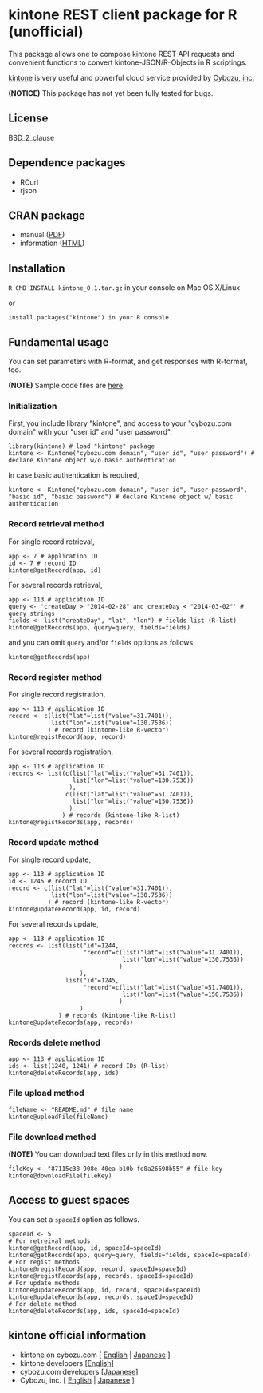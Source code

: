 # kintone REST client package for R (unofficial)

This package allows one to compose kintone REST API requests and convenient functions to convert kintone-JSON/R-Objects in R scriptings.

[kintone](https://kintone.cybozu.com/us/ "English page") is very useful and powerful cloud service provided by [Cybozu, inc.](https://kintone.cybozu.com/us/company.html "Cybozu, inc.")

**(NOTICE)** This package has not yet been fully tested for bugs.  

## License

BSD_2_clause

## Dependence packages
* RCurl
* rjson

## CRAN package
* manual ([PDF](http://cran.r-project.org/web/packages/kintone/kintone.pdf))
* information ([HTML](http://cran.r-project.org/web/packages/kintone/index.html))

## Installation

`R CMD INSTALL kintone_0.1.tar.gz` in your console on Mac OS X/Linux

or

`install.packages("kintone") in your R console`

## Fundamental usage

You can set parameters with R-format, and get responses with R-format, too.

**(NOTE)** Sample code files are [here](https://github.com/yamaryu0508/r-kintone/tree/master/examples "sample code").

### Initialization

First, you include library "kintone", and access to your "cybozu.com domain" with your "user id" and "user password".

    library(kintone) # load "kintone" package
    kintone <- Kintone("cybozu.com domain", "user id", "user password") # declare Kintone object w/o basic authentication

In case basic authentication is required,
    
    kintone <- Kintone("cybozu.com domain", "user id", "user password", "basic id", "basic password") # declare Kintone object w/ basic authentication

### Record retrieval method

For single record retrieval,

    app <- 7 # application ID
    id <- 7 # record ID
    kintone@getRecord(app, id)

For several records retrieval,

    app <- 113 # application ID
    query <- 'createDay > "2014-02-28" and createDay < "2014-03-02"' # query strings
    fields <- list("createDay", "lat", "lon") # fields list (R-list)
    kintone@getRecords(app, query=query, fields=fields)
    
and you can omit `query` and/or `fields` options as follows.

    kintone@getRecords(app)

### Record register method

For single record registration,

    app <- 113 # application ID
    record <- c(list("lat"=list("value"=31.7401)),  
                list("lon"=list("value"=130.7536))  
               ) # record (kintone-like R-vector)
    kintone@registRecord(app, record)

For several records registration,

    app <- 113 # application ID
    records <- list(c(list("lat"=list("value"=31.7401)),  
                      list("lon"=list("value"=130.7536))  
                     ),  
                    c(list("lat"=list("value"=51.7401)),  
                      list("lon"=list("value"=150.7536))  
                     )
                   ) # records (kintone-like R-list)
    kintone@registRecords(app, records)

### Record update method

For single record update,

    app <- 113 # application ID
    id <- 1245 # record ID
    record <- c(list("lat"=list("value"=31.7401)),  
                list("lon"=list("value"=130.7536))
               ) # record (kintone-like R-vector)
    kintone@updateRecord(app, id, record)

For several records update,

    app <- 113 # application ID
    records <- list(list("id"=1244,  
                         "record"=c(list("lat"=list("value"=31.7401)),  
                                    list("lon"=list("value"=130.7536))  
                                   )  
                        ),  
                    list("id"=1245,  
                         "record"=c(list("lat"=list("value"=51.7401)),  
                                    list("lon"=list("value"=150.7536))
                                   )  
                        )  
                  ) # records (kintone-like R-list)
    kintone@updateRecords(app, records)

### Records delete method

    app <- 113 # application ID
    ids <- list(1240, 1241) # record IDs (R-list)
    kintone@deleteRecords(app, ids)

### File upload method

    fileName <- "README.md" # file name
    kintone@uploadFile(fileName)

### File download method
**(NOTE)** You can download text files only in this method now.  

    fileKey <- "87115c38-908e-40ea-b10b-fe8a26698b55" # file key
    kintone@downloadFile(fileKey)

## Access to guest spaces

You can set a `spaceId` option as follows.

    spaceId <- 5
    # For retreival methods
    kintone@getRecord(app, id, spaceId=spaceId)
    kintone@getRecords(app, query=query, fields=fields, spaceId=spaceId)
    # For regist methods
    kintone@registRecord(app, record, spaceId=spaceId)
    kintone@registRecords(app, records, spaceId=spaceId)
    # For update methods
    kintone@updateRecord(app, id, record, spaceId=spaceId)
    kintone@updateRecords(app, records, spaceId=spaceId)
    # For delete method
    kintone@deleteRecords(app, ids, spaceId=spaceId)
    
## kintone official information

* kintone on cybozu.com [ [English](https://kintone.cybozu.com/us/ "English page") | [Japanese](https://kintone.cybozu.com/jp/ "Japanese page") ]
* kintone developers [[English](http://developers.kintone.com/ "English page")]
* cybozu.com developers [[Japanese](https://developers.cybozu.com/ja/ "Japanese page")]
* Cybozu, inc. [ [English](https://kintone.cybozu.com/us/company.html "English page") | [Japanese](http://cybozu.co.jp/ "Japanese page") ]